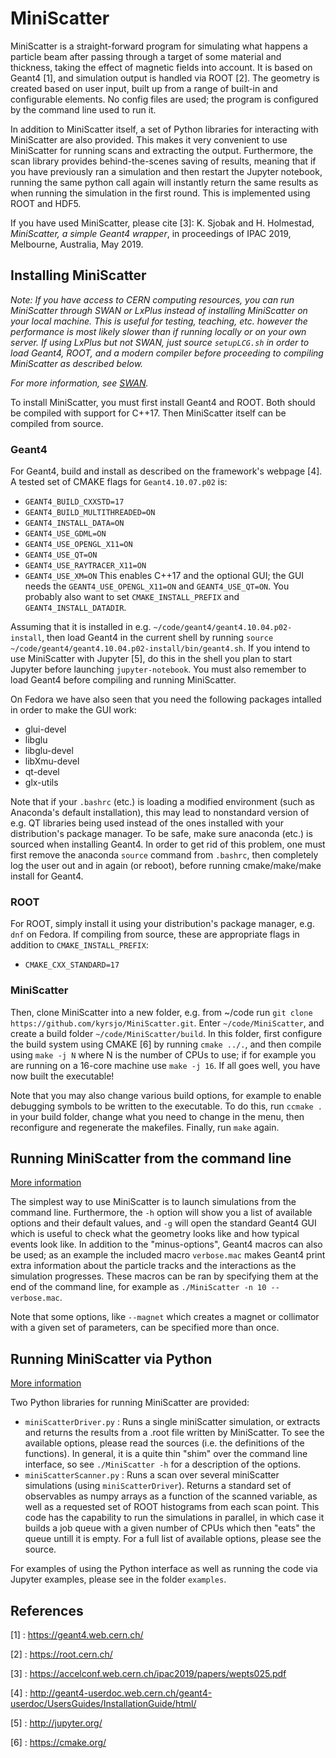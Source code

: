 # MiniScatter

MiniScatter is a straight-forward program for simulating what happens a particle beam after passing through a target of some material and thickness, taking the effect of magnetic fields into account.
It is based on Geant4 [1], and simulation output is handled via ROOT [2].
The geometry is created based on user input, built up from a range of built-in and configurable elements.
No config files are used; the program is configured by the command line used to run it.

In addition to MiniScatter itself, a set of Python libraries for interacting with MiniScatter are also provided.
This makes it very convenient to use MiniScatter for running scans and extracting the output.
Furthermore, the scan library provides behind-the-scenes saving of results, meaning that if you have previously ran a simulation and then restart the Jupyter notebook, running the same python call again will instantly return the same results as when running the simulation in the first round.
This is implemented using ROOT and HDF5.

If you have used MiniScatter, please cite [3]:
K. Sjobak and H. Holmestad, _MiniScatter, a simple Geant4 wrapper_, in proceedings of IPAC 2019, Melbourne, Australia, May 2019.

## Installing MiniScatter

*Note: If you have access to CERN computing resources, you can run MiniScatter through SWAN or LxPlus instead of installing MiniScatter on your local machine.
This is useful for testing, teaching, etc. however the performance is most likely slower than if running locally or on your own server.
If using LxPlus but not SWAN, just source `setupLCG.sh` in order to load Geant4, ROOT, and a modern compiler before proceeding to compiling MiniScatter as described below.*

*For more information, see [SWAN](SWAN.md).*

To install MiniScatter, you must first install Geant4 and ROOT.
Both should be compiled with support for C++17.
Then MiniScatter itself can be compiled from source.

### Geant4
For Geant4, build and install as described on the framework's webpage [4].
A tested set of CMAKE flags for `Geant4.10.07.p02` is:
* `GEANT4_BUILD_CXXSTD=17`
* `GEANT4_BUILD_MULTITHREADED=ON`
* `GEANT4_INSTALL_DATA=ON`
* `GEANT4_USE_GDML=ON`
* `GEANT4_USE_OPENGL_X11=ON`
* `GEANT4_USE_QT=ON`
* `GEANT4_USE_RAYTRACER_X11=ON`
* `GEANT4_USE_XM=ON`
This enables C++17 and the optional GUI; the GUI needs the `GEANT4_USE_OPENGL_X11=ON` and `GEANT4_USE_QT=ON`. You probably also want to set `CMAKE_INSTALL_PREFIX` and `GEANT4_INSTALL_DATADIR`.

Assuming that it is installed in e.g. `~/code/geant4/geant4.10.04.p02-install`, then load Geant4 in the current shell by running `source ~/code/geant4/geant4.10.04.p02-install/bin/geant4.sh`.
If you intend to use MiniScatter with Jupyter [5], do this in the shell you plan to start Jupyter before launching `jupyter-notebook`.
You must also remember to load Geant4 before compiling and running MiniScatter.

On Fedora we have also seen that you need the following packages intalled in order to make the GUI work:
 * glui-devel
 * libglu
 * libglu-devel
 * libXmu-devel
 * qt-devel
 * glx-utils

Note that if your `.bashrc` (etc.) is loading a modified environment (such as Anaconda's default installation), this may lead to nonstandard version of e.g. QT libraries being used instead of the ones installed with your distribution's package manager.
To be safe, make sure anaconda (etc.) is sourced when installing Geant4.
In order to get rid of this problem, one must first remove the anaconda `source` command from `.bashrc`, then completely log the user out and in again (or reboot), before running cmake/make/make install for Geant4.

### ROOT
For ROOT, simply install it using your distribution's package manager, e.g. `dnf` on Fedora.
If compiling from source, these are appropriate flags in addition to `CMAKE_INSTALL_PREFIX`:
* `CMAKE_CXX_STANDARD=17`

### MiniScatter
Then, clone MiniScatter into a new folder, e.g. from ~/code run `git clone https://github.com/kyrsjo/MiniScatter.git`.
Enter `~/code/MiniScatter`, and create a build folder `~/code/MiniScatter/build`.
In this folder, first configure the build system using CMAKE [6] by running `cmake ../.`, and then compile using `make -j N` where N is the number of CPUs to use; if for example you are running on a 16-core machine use `make -j 16`.
If all goes well, you have now built the executable!

Note that you may also change various build options, for example to enable debugging symbols to be written to the executable.
To do this, run `ccmake .` in your build folder, change what you need to change in the menu, then reconfigure and regenerate the makefiles.
Finally, run `make` again.

## Running MiniScatter from the command line

[More information](CommandLineUse.md)

The simplest way to use MiniScatter is to launch simulations from the command line.
Furthermore, the `-h` option will show you a list of available options and their default values, and `-g` will open the standard Geant4 GUI which is useful to check what the geometry looks like and how typical events look like.
In addition to the "minus-options", Geant4 macros can also be used; as an example the included macro `verbose.mac` makes Geant4 print extra information about the particle tracks and the interactions as the simulation progresses.
These macros can be ran by specifying them at the end of the command line, for example as `./MiniScatter -n 10 -- verbose.mac`.

Note that some options, like `--magnet` which creates a magnet or collimator with a given set of parameters, can be specified more than once.

## Running MiniScatter via Python

[More information](PyInterface.md)

Two Python libraries for running MiniScatter are provided:
 * `miniScatterDriver.py`  : Runs a single miniScatter simulation, or extracts and returns the results from a .root file written by MiniScatter.
 To see the available options, please read the sources (i.e. the definitions of the functions).
 In general, it is a quite thin "shim" over the command line interface, so see `./MiniScatter -h` for a description of the options.
 * `miniScatterScanner.py` : Runs a scan over several miniScatter simulations (using `miniScatterDriver`).
 Returns a standard set of observables as numpy arrays as a function of the scanned variable, as well as a requested set of ROOT histograms from each scan point.
 This code has the capability to run the simulations in parallel, in which case it builds a job queue with a given number of CPUs which then "eats" the queue untill it is empty.
 For a full list of available options, please see the source.

For examples of using the Python interface as well as running the code via Jupyter examples, please see in the folder `examples`.

## References

[1] : https://geant4.web.cern.ch/

[2] : https://root.cern.ch/

[3] : https://accelconf.web.cern.ch/ipac2019/papers/wepts025.pdf

[4] : http://geant4-userdoc.web.cern.ch/geant4-userdoc/UsersGuides/InstallationGuide/html/

[5] : http://jupyter.org/

[6] : https://cmake.org/
